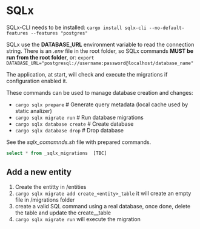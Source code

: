# SQLx

SQLx-CLI needs to be installed: ``cargo install sqlx-cli --no-default-features --features "postgres"``

SQLx use the **DATABASE_URL** environment variable to read the connection string. 
There is an _.env_ file in the root folder, so SQLx commands **MUST be run from the root folder**,
or: `export DATABASE_URL="postgresql://username:password@localhost/database_name"`

The application, at start, will check and execute the migrations if configuration enabled it.  

These commands can be used to manage database creation and changes:
- ``cargo sqlx prepare``         # Generate query metadata (local cache used by static analizer)
- ``cargo sqlx migrate run``     # Run database migrations
- ``cargo sqlx database create`` # Create database
- ``cargo sqlx database drop``   # Drop database

See the *sqlx_comamnds.sh* file with prepared commands.  


```sql
select * from _sqlx_migrations  [TBC]
```


## Add a new entity

1. Create the entitty in /entities
2. ``cargo sqlx migrate add create_<entity>_table``
   it will create an empty file in /migrations folder
3. create a valid SQL command using a real database,
   once done, delete the table and update the create_<entity>_table
4. ``cargo sqlx migrate run`` will execute the migration
